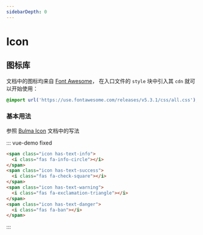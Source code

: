 ```yaml
---
sidebarDepth: 0
---
```


# Icon

## 图标库

文档中的图标均来自 [Font Awesome](https://github.com/FortAwesome/Font-Awesome)，
在入口文件的 `style` 块中引入其 `cdn` 就可以开始使用：

``` css
@import url('https://use.fontawesome.com/releases/v5.3.1/css/all.css');
```

### 基本用法

参照 [Bulma Icon](https://bulma.io/documentation/elements/icon/) 文档中的写法

::: vue-demo fixed
``` html
<span class="icon has-text-info">
  <i class="fas fa-info-circle"></i>
</span>
<span class="icon has-text-success">
  <i class="fas fa-check-square"></i>
</span>
<span class="icon has-text-warning">
  <i class="fas fa-exclamation-triangle"></i>
</span>
<span class="icon has-text-danger">
  <i class="fas fa-ban"></i>
</span>
```
:::
